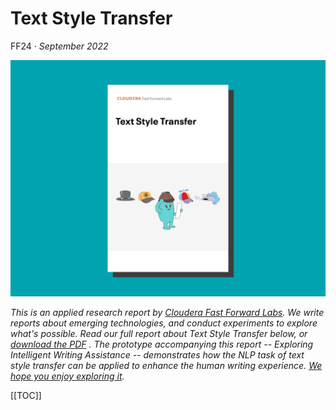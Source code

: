 # Text Style Transfer

FF24 · _September 2022_

![](figures/FF24_cover.png)

_This is an applied research report by [Cloudera Fast Forward Labs](https://www.cloudera.com/products/fast-forward-labs-research.html). We write reports about emerging technologies, and conduct experiments to explore what's possible. Read our full report about Text Style Transfer below, or <a href="/FF24-Text_Style_Transfer-Cloudera_Fast_Forward.pdf" target="_blank" id="report-pdf-download">download the PDF</a>
. The prototype accompanying this report -- Exploring Intelligent Writing Assistance -- demonstrates how the NLP task of text style transfer can be applied to enhance the human writing experience. [We hope you enjoy exploring it](https://huggingface.co/spaces/cffl/Exploring_Intelligent_Writing_Assistance)._

[[TOC]]
